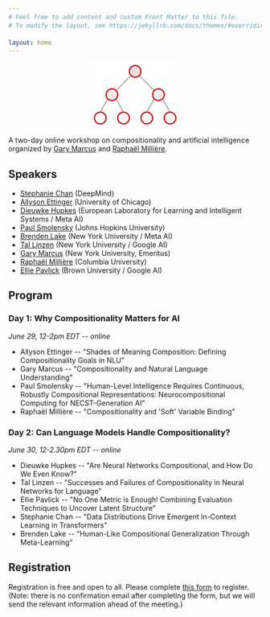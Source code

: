 ```yaml
---
# Feel free to add content and custom Front Matter to this file.
# To modify the layout, see https://jekyllrb.com/docs/themes/#overriding-theme-defaults

layout: home
---
```


<p style="text-align:center;"><img width="35%" src="logo.png" alt="Logo" loading="lazy"></p>

A two-day online workshop on compositionality and artificial intelligence organized by [Gary Marcus](http://garymarcus.com) and [Raphaël Millière](https://raphaelmilliere.com).

## Speakers

- [Stephanie Chan](https://scholar.google.com/citations?user=bXOt49QAAAAJ&hl=en) (DeepMind)
- [Allyson Ettinger](https://linguistics.uchicago.edu/allyson-ettinger) (University of Chicago)
- [Dieuwke Hupkes](https://dieuwkehupkes.nl/) (European Laboratory for Learning and Intelligent Systems / Meta AI)
- [Paul Smolensky](https://cogsci.jhu.edu/directory/paul-smolensky/) (Johns Hopkins University)
- [Brenden Lake](https://cims.nyu.edu/~brenden/) (New York University / Meta AI)
- [Tal Linzen](https://tallinzen.net/) (New York University / Google AI)
- [Gary Marcus](http://garymarcus.com) (New York University, Emeritus)
- [Raphaël Millière](https://raphaelmilliere.com) (Columbia University)
- [Ellie Pavlick](https://cs.brown.edu/people/epavlick/) (Brown University / Google AI)

## Program

### Day 1: Why Compositionality Matters for AI

*June 29, 12-2pm EDT -- online*

- Allyson Ettinger -- "Shades of Meaning Composition: Defining Compositionality Goals in NLU"
- Gary Marcus -- "Compositionality and Natural Language Understanding"
- Paul Smolensky -- "Human-Level Intelligence Requires Continuous, Robustly Compositional Representations: Neurocompositional Computing for NECST-Generation AI"
- Raphaël Millière -- "Compositionality and 'Soft' Variable Binding"

### Day 2: Can Language Models Handle Compositionality?

*June 30, 12-2.30pm EDT -- online*

- Dieuwke Hupkes -- "Are Neural Networks Compositional, and How Do We Even Know?"
- Tal Linzen -- "Successes and Failures of Compositionality in Neural Networks for Language"
- Ellie Pavlick -- "No One Metric is Enough! Combining Evaluation Techniques to Uncover Latent Structure"
- Stephanie Chan -- "Data Distributions Drive Emergent In-Context Learning in Transformers"
- Brenden Lake -- "Human-Like Compositional Generalization Through Meta-Learning"

## Registration

Registration is free and open to all. Please complete [this form](https://forms.gle/e9rXFSv9duybveYb6) to register. (Note: there is no confirmation email after completing the form, but we will send the relevant information ahead of the meeting.)